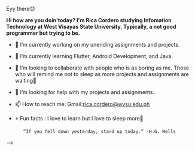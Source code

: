 Eyy there😊

<b>Hi how are you doin'today? I'm Rica Cordero studying Infomation Technology at West Visayas State University. Typically, a not good programmer but trying to be.</b>
  

- 🔭 I’m currently working on my unending assignments and projects.
- 🌱 I’m currently learning Flutter, Android Development, and Java.
- 👯 I’m looking to collaborate with people who is as boring as me. Those who will remind me not to sleep as more projects and assignments are waiting🤣
- 🤔 I’m looking for help with my  projects and assignments.
- 📫 How to reach me: 
                 Gmail:rica.cordero@wvsu.edu.ph
- ⚡ Fun facts : 
     I love to learn but I love to sleep more🤦‍
     
         “If you fell down yesterday, stand up today.” -H.G. Wells


     
         
 

-->
